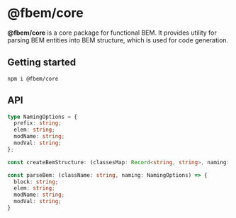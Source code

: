 # @fbem/core

**@fbem/core** is a core package for functional BEM.
It provides utility for parsing BEM entities into BEM structure, 
which is used for code generation.

## Getting started

```console
npm i @fbem/core
```

## API

```typescript
type NamingOptions = {
  prefix: string;
  elem: string;
  modName: string;
  modVal: string;
};

const createBemStructure: (classesMap: Record<string, string>, naming: NamingOptions) => BemStructure;

const parseBem: (className: string, naming: NamingOptions) => {
  block: string;
  elem: string;
  modName: string;
  modVal: string;
}
```